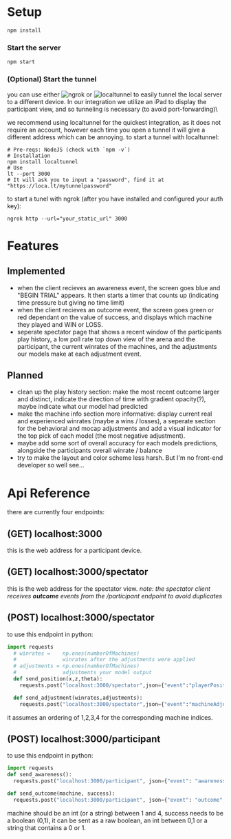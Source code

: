 # Setup
`npm install`
### Start the server
`npm start`
### (Optional) Start the tunnel
you can use either ![ngrok](https://ngrok.com/docs/getting-started/setup) or ![localtunnel](https://github.com/localtunnel/localtunnel) to easily tunnel the local server to a different device. In our integration we utilize an iPad to display the participant view, and so tunneling is necessary (to avoid port-forwarding)\

we recommend using localtunnel for the quickest integration, as it does not require an account, however each time you open a tunnel it will give a different address which can be annoying. to start a tunnel with localtunnel:
```
# Pre-reqs: NodeJS (check with `npm -v`)
# Installation
npm install localtunnel
# Use
lt --port 3000
# It will ask you to input a "password", find it at "https://loca.lt/mytunnelpassword"
```
to start a tunel with ngrok (after you have installed and configured your auth key):
```
ngrok http --url="your_static_url" 3000
```

# Features
## Implemented
- when the client recieves an awareness event, the screen goes blue and "BEGIN TRIAL" appears. It then starts a timer that counts up (indicating time pressure but giving no time limit)
- when the client recieves an outcome event, the screen goes green or red dependant on the value of success, and displays which machine they played and WIN or LOSS.
- seperate spectator page that shows a recent window of the participants play history, a low poll rate top down view of the arena and the participant, the current winrates of the machines, and the adjustments our models make at each adjustment event.
## Planned
- clean up the play history section: make the most recent outcome larger and distinct, indicate the direction of time with gradient opacity(?), maybe indicate what our model had predicted
- make the machine info section more informative: display current real and experienced winrates (maybe a wins / losses), a seperate section for the behavioral and mocap adjustments and add a visual indicator for the top pick of each model (the most negative adjustment).
- maybe add some sort of overall accuracy for each models predictions, alongside the participants overall winrate / balance
- try to make the layout and color scheme less harsh. But I'm no front-end developer so well see...
# Api Reference
there are currently four endpoints:
## (GET) localhost:3000
this is the web address for a participant device.
## (GET) localhost:3000/spectator
this is the web address for the spectator view.
*note: the spectator client receives **outcome** events from the /participant endpoint to avoid duplicates*
## (POST) localhost:3000/spectator
to use this endpoint in python:
```python
import requests
  # winrates =    np.ones(numberOfMachines) 
  #               winrates after the adjustments were applied
  # adjustments = np.ones(numberOfMachines)
  #               adjustments your model output
  def send_position(x,z,theta):
    requests.post("localhost:3000/spectator",json={"event":"playerPosition","x":float(x),"z":float(z),"theta":float(theta)})

  def send_adjustment(winrates,adjustments):
    requests.post("localhost:3000/spectator",json={"event":"machineAdjustment","winrates":winrates,"adjustments":adjustments})
```
it assumes an ordering of 1,2,3,4 for the corresponding machine indices.

## (POST) localhost:3000/participant
to use this endpoint in python:
```python
import requests
def send_awareness():
  requests.post("localhost:3000/participant", json={"event": "awareness"})

def send_outcome(machine, success):
  requests.post("localhost:3000/participant", json={"event": "outcome","machine":machine,"success":int(success)})
```
machine should be an int (or a string) between 1 and 4, success needs to be a boolean (0,1), it can be sent as a raw boolean, an int between 0,1 or a string that contains a 0 or 1.
